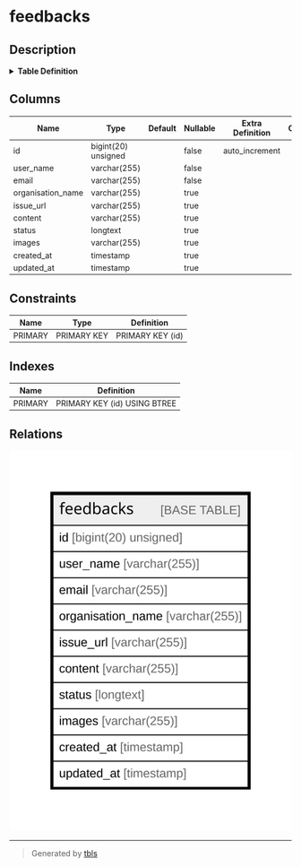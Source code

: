 # feedbacks

## Description

<details>
<summary><strong>Table Definition</strong></summary>

```sql
CREATE TABLE `feedbacks` (
  `id` bigint(20) unsigned NOT NULL AUTO_INCREMENT,
  `user_name` varchar(255) COLLATE utf8mb4_unicode_ci NOT NULL,
  `email` varchar(255) COLLATE utf8mb4_unicode_ci NOT NULL,
  `organisation_name` varchar(255) COLLATE utf8mb4_unicode_ci DEFAULT NULL,
  `issue_url` varchar(255) COLLATE utf8mb4_unicode_ci DEFAULT NULL,
  `content` varchar(255) COLLATE utf8mb4_unicode_ci DEFAULT NULL,
  `status` longtext COLLATE utf8mb4_unicode_ci,
  `images` varchar(255) COLLATE utf8mb4_unicode_ci DEFAULT NULL,
  `created_at` timestamp NULL DEFAULT NULL,
  `updated_at` timestamp NULL DEFAULT NULL,
  PRIMARY KEY (`id`)
) ENGINE=InnoDB AUTO_INCREMENT=[Redacted by tbls] DEFAULT CHARSET=utf8mb4 COLLATE=utf8mb4_unicode_ci
```

</details>

## Columns

| Name | Type | Default | Nullable | Extra Definition | Children | Parents | Comment |
| ---- | ---- | ------- | -------- | ---------------- | -------- | ------- | ------- |
| id | bigint(20) unsigned |  | false | auto_increment |  |  |  |
| user_name | varchar(255) |  | false |  |  |  |  |
| email | varchar(255) |  | false |  |  |  |  |
| organisation_name | varchar(255) |  | true |  |  |  |  |
| issue_url | varchar(255) |  | true |  |  |  |  |
| content | varchar(255) |  | true |  |  |  |  |
| status | longtext |  | true |  |  |  |  |
| images | varchar(255) |  | true |  |  |  |  |
| created_at | timestamp |  | true |  |  |  |  |
| updated_at | timestamp |  | true |  |  |  |  |

## Constraints

| Name | Type | Definition |
| ---- | ---- | ---------- |
| PRIMARY | PRIMARY KEY | PRIMARY KEY (id) |

## Indexes

| Name | Definition |
| ---- | ---------- |
| PRIMARY | PRIMARY KEY (id) USING BTREE |

## Relations

![er](feedbacks.svg)

---

> Generated by [tbls](https://github.com/k1LoW/tbls)
